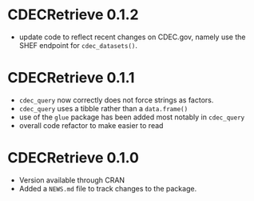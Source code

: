 # CDECRetrieve 0.1.2

* update code to reflect recent changes on CDEC.gov, namely use the SHEF endpoint for `cdec_datasets()`.

# CDECRetrieve 0.1.1 

* `cdec_query` now correctly does not force strings as factors.
* `cdec_query` uses a tibble rather than a `data.frame()`
* use of the `glue` package has been added most notably in `cdec_query`
* overall code refactor to make easier to read 

# CDECRetrieve 0.1.0

* Version available through CRAN
* Added a `NEWS.md` file to track changes to the package.

